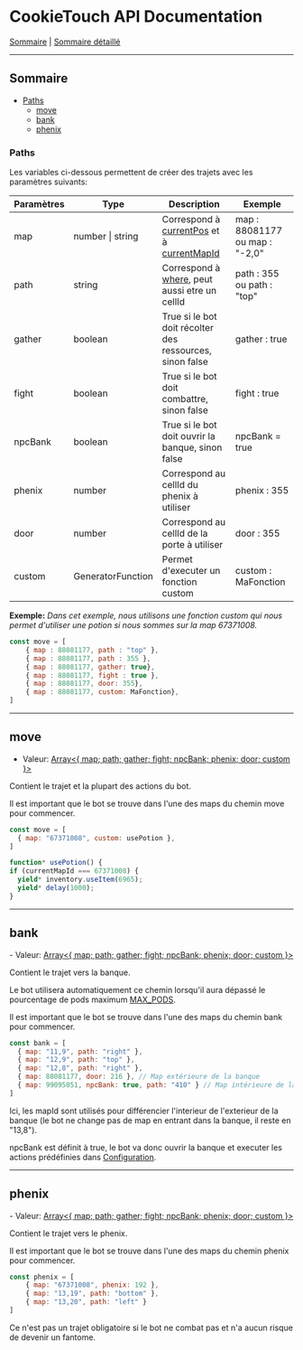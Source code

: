 # CookieTouch API Documentation
[Sommaire](SUMMARY.md) | [Sommaire détaillé](singlepage.md)

<hr>

## Sommaire
- [Paths](paths)
  - [move](#move)
  - [bank](#bank)
  - [phenix](#phenix)

### Paths
Les variables ci-dessous permettent de créer des trajets avec les paramètres suivants:

<table>
<thead>
<tr>
<th>Param&egrave;tres</th>
<th>Type</th>
<th>Description</th>
 <th>Exemple</th>
</tr>
</thead>
<tbody>
<tr>
<td>map</td>
<td>number | string</td>
<td>Correspond &agrave; <a href="Map.md#currentpos">currentPos</a> et &agrave; <a href="Map.md#currentmapid">currentMapId</a></td>
<td>map : 88081177 ou map : "-2,0"</td>
</tr>
<tr>
<td>path</td>
<td>string</td>
<td>Correspond &agrave; <a href="Map.md#changemapwhere-string">where</a>, peut aussi etre un cellId</td>
<td>path : 355 ou path : "top"</td>
</tr>
<tr>
<td>gather</td>
<td>boolean</td>
<td>True si le bot doit r&eacute;colter des ressources, sinon false</td>
<td>gather : true</td>
</tr>
<tr>
<td>fight</td>
<td>boolean</td>
<td>True si le bot doit combattre, sinon false</td>
<td>fight : true</td>
</tr>
<tr>
<td>npcBank</td>
<td>boolean</td>
<td>True si le bot doit ouvrir la banque, sinon false</td>
<td>npcBank = true</td>
</tr>
<tr>
<td>phenix</td>
<td>number</td>
<td>Correspond au cellId du phenix &agrave; utiliser</td>
<td>phenix : 355</td>
</tr>
<tr>
<td>door</td>
<td>number</td>
<td>Correspond au cellId de la porte &agrave; utiliser</td>
<td>door : 355</td>
</tr>
<tr>
<td>custom</td>
<td>GeneratorFunction</td>
<td>Permet d'executer un fonction custom</td>
<td>custom : MaFonction</td>
</tr>
</tbody>
</table>

**Exemple:**
*Dans cet exemple, nous utilisons une fonction custom qui nous permet d'utiliser une potion si nous sommes sur la map 67371008.*
```js
const move = [
    { map : 88081177, path : "top" },
    { map : 88081177, path : 355 },
    { map : 88081177, gather: true},
    { map : 88081177, fight : true },
    { map : 88081177, door: 355},
    { map : 88081177, custom: MaFonction},
]
```
<hr>

<h2 id = "move">move</h2>

- Valeur: <a href="https://developer.mozilla.org/fr-Fr/docs/Web/JavaScript/Reference/Global_Objects/Array">Array<{ map; path; gather; fight; npcBank; phenix; door; custom }></a>

Contient le trajet et la plupart des actions du bot.

Il est important que le bot se trouve dans l'une des maps du chemin move pour commencer.

```js
const move = [
  { map: "67371008", custom: usePotion },
]

function* usePotion() {
if (currentMapId === 67371008) {
  yield* inventory.useItem(6965);
  yield* delay(1000);
}
```
<hr>

<h2 id = "bank">bank</h2>
- Valeur: <a href="https://developer.mozilla.org/fr-Fr/docs/Web/JavaScript/Reference/Global_Objects/Array">Array<{ map; path; gather; fight; npcBank; phenix; door; custom }></a>

Contient le trajet vers la banque.

Le bot utilisera automatiquement ce chemin lorsqu'il aura dépassé le pourcentage de pods maximum [MAX_PODS](Configuration.md#max_pods).

Il est important que le bot se trouve dans l'une des maps du chemin bank pour commencer.

```js
const bank = [
  { map: "11,9", path: "right" },
  { map: "12,9", path: "top" },
  { map: "12,8", path: "right" },
  { map: 88081177, door: 216 }, // Map extérieure de la banque
  { map: 99095051, npcBank: true, path: "410" } // Map intérieure de la banque. "410" correspond a la cellule pour sortir de la banque.
]
```
Ici, les mapId sont utilisés pour différencier l'interieur de l'exterieur de la banque (le bot ne change pas de map en entrant dans la banque, il reste en "13,8").

npcBank est définit à true, le bot va donc ouvrir la banque et executer les actions prédéfinies dans [Configuration](Configuration.md).

<hr>

<h2 id = "phenix">phenix</h2>
- Valeur: <a href="https://developer.mozilla.org/fr-Fr/docs/Web/JavaScript/Reference/Global_Objects/Array">Array<{ map; path; gather; fight; npcBank; phenix; door; custom }></a>

Contient le trajet vers le phenix.

Il est important que le bot se trouve dans l'une des maps du chemin phenix pour commencer.

```js 
const phenix = [ 
    { map: "67371008", phenix: 192 }, 
    { map: "13,19", path: "bottom" },
    { map: "13,20", path: "left" }
] 
```
  
Ce n'est pas un trajet obligatoire si le bot ne combat pas et n'a aucun risque de devenir un fantome.

